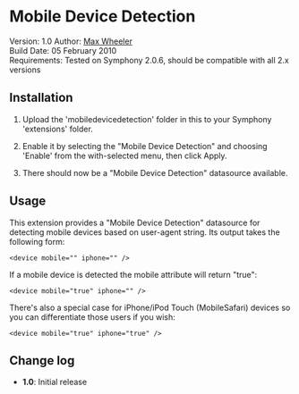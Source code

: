 # Mobile Device Detection #

Version: 1.0
Author: [Max Wheeler](http://makenosound.com)  
Build Date: 05 February 2010  
Requirements: Tested on Symphony 2.0.6, should be compatible with all 2.x versions


## Installation ##

1. Upload the 'mobiledevicedetection' folder in this to your Symphony 'extensions' folder.
 
2. Enable it by selecting the "Mobile Device Detection" and choosing 'Enable' from the with-selected menu, then click Apply.

3. There should now be a "Mobile Device Detection" datasource available.

## Usage ##

This extension provides a "Mobile Device Detection" datasource for detecting mobile devices based on user-agent string. Its output takes the following form:

    <device mobile="" iphone="" />

If a mobile device is detected the mobile attribute will return "true":

    <device mobile="true" iphone="" />
    
There's also a special case for iPhone/iPod Touch (MobileSafari) devices so you can differentiate those users if you wish:

    <device mobile="true" iphone="true" />

## Change log ##

* **1.0**: Initial release